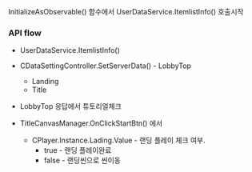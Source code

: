 
InitializeAsObservable() 함수에서 UserDataService.ItemlistInfo() 호출시작

### API flow
- UserDataService.ItemlistInfo()
- CDataSettingController.SetServerData() - LobbyTop
	- Landing 
	- Title
- LobbyTop 응답에서 튜토리얼체크


- TitleCanvasManager.OnClickStartBtn() 에서
	- CPlayer.Instance.Lading.Value - 랜딩 플레이 체크 여부. 
		- true - 랜딩 플레이완료
		- false - 랜딩씬으로 씬이동